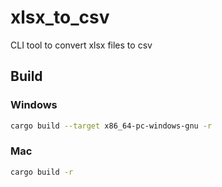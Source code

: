 # xlsx_to_csv

CLI tool to convert xlsx files to csv

## Build

### Windows

```bash
cargo build --target x86_64-pc-windows-gnu -r
```

### Mac

```bash
cargo build -r
```
